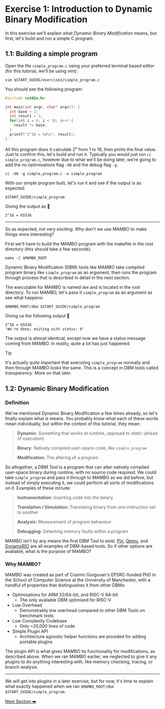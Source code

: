 # Exercise 1: Introduction to Dynamic Binary Modification

In this exercise we'll explain what _Dynamic Binary Modification_ means, but first, let's build and run a simple C program.

## 1.1: Building a simple program

Open the file  `simple_program.c` using your preferred terminal based editor (for this tutorial, we'll be using vim):

```shell
vim $START_GUIDE/exercise1/simple_program.c
```

You should see the following program:

```c
#include <stdio.h>

int main(int argc, char* argv[]) {
  int base = 2;
  int result = 1;
  for(int i = 0; i < 16; i++) {
    result *= base; 
  }
  printf("2^16 = %d\n", result);
}

```

All this program does it calculate 2<sup>x</sup> from 1 to 16, then prints the final value. Just to confirm this, let's build and run it. Typically you would just run `cc simple_program.c`, however due to what we'll be doing later, we're going to add the no optimisations flag `-O0` and the debug flag `-g`.

```shell
cc -O0 -g simple_program.c -o simple_program
```

With our simple program built, let's run it and see if the output is as expected:

```shell
$START_GUIDE/simple_program
```

Giving the output as :arrow_down_small:

```shell
2^16 = 65536
```
---

So as expected, not very exciting. Why don't we use MAMBO to make things more interesting? 

First we'll have to build the MAMBO program with the makefile in the root directory (this should take a few seconds).

```shell
make -C $MAMBO_ROOT
```

Dynamic Binary Modification (DBM) tools like MAMBO take compiled program binary like `simple_program` as an argument, then runs the program through process that is described in detail in the next section. 

The executable for MAMBO is named `dbm` and is located in the root directory. To run MAMBO, let's pass it `simple_program` as an argument as see what happens:

```shell
$MAMBO_ROOT/dbm $START_GUIDE/simple_program
```

Giving us the following output :arrow_down_small:

```shell
2^16 = 65536
'We're done; exiting with status: 0'
```

The output is almost identical, except now we have a status message coming from MAMBO. In reality, quite a lot has just happened.

>[!TIP]
>It's actually quite important that executing `simple_program` normally and then through MAMBO looks the same. This is a concept in DBM tools called _transparency_. More on that later.

## 1.2: Dynamic Binary Modification

### Definition

We've mentioned Dynamic Binary Modification a few times already, so let's finally explain what is means. You probably know what each of these words mean individually, but within the context of this tutorial, they mean:

> **Dynamic:** Something that works at runtime, opposed to *static* (ahead of execution)
>
> **Binary:** Natively compiled user-space code, like `simple_program`
>
> **Modification:** The altering of a program

So altogether, a DBM _Tool_ is a program that can alter natively compiled user-space binary during runtime, with no source code required. We could take `simple_program` and pass it through to MAMBO as we did before, but instead of simply executing it, we could perform all sorts of modifications on it. Examples of these include:

> **Instrumentation:** Inserting code into the binary
>
> **Translation / Simulation:** Translating binary from one instruction set to another
>
> **Analysis:** Measurement of program behaviour
>
> **Debugging:** Detecting memory faults within a program

MAMBO isn't by any means the first DBM Tool to exist. [Pin](https://www.intel.com/content/www/us/en/developer/articles/tool/pin-a-dynamic-binary-instrumentation-tool.html), [Qemu](https://www.qemu.org), and [DynamoRIO](https://dynamorio.org) are all examples of DBM-based tools. So if other options are avaliable, what is the purpose of MAMBO?

### Why MAMBO?

MAMBO was created as part of Cosmin Gorgovan's EPSRC-funded PhD in the School of Computer Science at the University of Manchester, with a handful of properties that distinguishes it from other DBMs:

- Optimisations for ARM 32/64-bit, and RISC-V 64-bit
  - The only avaliable DBM optimised for RISC-V
- Low Overhead
  - Demonstrably low overhead compared to other DBM Tools on benchmark tests
- Low Complexity Codebase
  - Only ~20,000 lines of code
- Simple Plugin API
  - Architecture agnostic helper functions are provided for adding portable plugins

The plugin API is what gives MAMBO its functionality for modifications, as described above. When we ran MAMBO earlier, we neglected to give it any plugins to do anything interesting with, like memory checking, tracing, or branch analysis.

---

We will get into plugins in a later exercise, but for now, it's time to explain what exactly happened when we ran `$MAMBO_ROOT/dbm $START_GUIDE/simple_program`.

[Next Section :arrow_right:](../exercise2/README.md)
